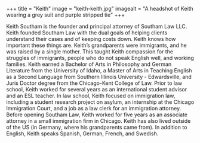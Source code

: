 +++
title = "Keith"
image = "keith-keith.jpg"
imagealt = "A headshot of Keith wearing a grey suit and purple stripped tie"
+++

Keith Southam is the founder and principal attorney of Southam Law LLC. Keith founded Southam Law with the dual goals of helping clients understand their cases and of keeping costs down. Keith knows how important these things are. Keith’s grandparents were immigrants, and he was raised by a single mother. This taught Keith compassion for the struggles of immigrants, people who do not speak English well, and working families. Keith earned a Bachelor of Arts in Philosophy and German Literature from the University of Idaho, a Master of Arts in Teaching English as a Second Language from Southern Illinois University - Edwardsville, and Juris Doctor degree from the Chicago-Kent College of Law. Prior to law school, Keith worked for several years as an international student advisor and an ESL teacher. In law school, Keith focused on immigration law, including a student research project on asylum, an internship at the Chicago Immigration Court, and a job as a law clerk for an immigration attorney. Before opening Southam Law, Keith worked for five years as an associate attorney in a small immigration firm in Chicago. Keith has also lived outside of the US (in Germany, where his grandparents came from). In addition to English, Keith speaks Spanish, German, French, and Swedish.
